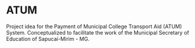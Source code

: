 # ATUM
Project idea for the Payment of Municipal College Transport Aid (ATUM) System. Conceptualized to facilitate the work of the Municipal Secretary of Education of Sapucaí-Mirim - MG.
